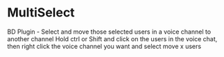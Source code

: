 # MultiSelect
BD Plugin - Select and move those selected users in a voice channel to another channel
Hold ctrl or Shift and click on the users in the voice chat,
then right click the voice channel you want and select move x users
